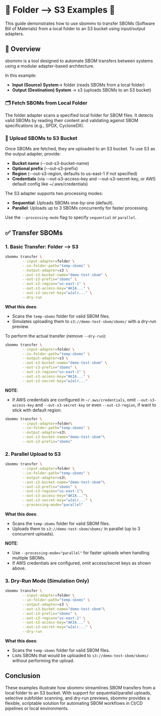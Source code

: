 # 🔹 Folder --> S3 Examples 🔹

This guide demonstrates how to use sbommv to transfer SBOMs (Software Bill of Materials) from a local folder to an S3 bucket using input/output adapters.

## 📘 Overview

sbommv is a tool designed to automate SBOM transfers between systems using a modular adapter-based architecture.

In this example:

- **Input (Source) System**→ folder (reads SBOMs from a local folder)
- **Output (Destination) System** → s3 (uploads SBOMs to an S3 bucket)

### 🗂️ Fetch SBOMs from Local Folder

The folder adapter scans a specified local folder for SBOM files. It detects valid SBOMs by reading their content and validating against SBOM specifications (e.g., SPDX, CycloneDX).

### 🚀 Upload SBOMs to S3 Bucket

Once SBOMs are fetched, they are uploaded to an S3 bucket. To use S3 as the output adapter, provide:

- **Bucket name** (--out-s3-bucket-name)
- **Optional prefix** (--out-s3-prefix)
- **Region** (--out-s3-region, defaults to us-east-1 if not specified)
- **Credentials** (via --out-s3-access-key and --out-s3-secret-key, or AWS default config like ~/.aws/credentials)

The S3 adapter supports two processing modes:

- **Sequential**: Uploads SBOMs one-by-one (default).
- **Parallel**: Uploads up to 3 SBOMs concurrently for faster processing.

Use the `--processing-mode` flag to specify `sequential` or `parallel`.

## ✅ Transfer SBOMs

### 1. Basic Transfer: Folder --> S3

```bash
sbommv transfer \
        --input-adapter=folder \
        --in-folder-path="temp-sboms" \
        --output-adapter=s3 \
        --out-s3-bucket-name="demo-test-sbom" \
        --out-s3-prefix="sboms" \
        --out-s3-region="us-east-1" \
        --out-s3-access-key="AKIA..." \
        --out-s3-secret-key="wJalr..." \
        --dry-run
```

**What this does**:

- Scans the `temp-sboms` folder for valid SBOM files.
- Simulates uploading them to `s3://demo-test-sbom/sboms/` with a dry-run preview.

To perform the actual transfer (remove `--dry-run`):

```bash
sbommv transfer \
        --input-adapter=folder \
        --in-folder-path="temp-sboms" \
        --output-adapter=s3 \
        --out-s3-bucket-name="demo-test-sbom" \
        --out-s3-prefix="sboms" \
        --out-s3-region="us-east-1" \
        --out-s3-access-key="AKIA..." \
        --out-s3-secret-key="wJalr..."
```

**NOTE**:

- If AWS credentials are configured in `~/.aws/credentials`, omit `--out-s3-access-key` and `--out-s3-secret-key` or even `--out-s3-region`, if want to stick with default region:

```bash
sbommv transfer \
        --input-adapter=folder\
        --in-folder-path="temp-sboms" \
        --output-adapter=s3\
        --out-s3-bucket-name="demo-test-sbom"\
        --out-s3-prefix="sboms"
```

### 2. Parallel Upload to S3

```bash
sbommv transfer \
        --input-adapter=folder \
        --in-folder-path="temp-sboms" \
        --output-adapter=s3\
        --out-s3-bucket-name="demo-test-sbom"\
        --out-s3-prefix="sboms" \
        --out-s3-region="us-east-1"\
        --out-s3-access-key="AKIA..."\
        --out-s3-secret-key="wJalr..." \
        --processing-mode="parallel"
```

**What this does**:

- Scans the `temp-sboms` folder for valid SBOM files.
- Uploads them to `s3://demo-test-sbom/sboms/` in parallel (up to 3 concurrent uploads).

**NOTE**:

- Use `--processing-mode="parallel"` for faster uploads when handling multiple SBOMs.
- If AWS credentials are configured, omit access/secret keys as shown above.

### 3. Dry-Run Mode (Simulation Only)

```bash
sbommv transfer \
        --input-adapter=folder \
        --in-folder-path="temp-sboms" \
        --output-adapter=s3 \
        --out-s3-bucket-name="demo-test-sbom"\
        --out-s3-prefix="sboms" \
        --out-s3-region="us-east-1" \
        --out-s3-access-key="AKIA..." \
        --out-s3-secret-key="wJalr..." \
        --dry-run
```

**What this does**:

- Scans the `temp-sboms` folder for valid SBOM files.
- Lists SBOMs that would be uploaded to `s3://demo-test-sbom/sboms/` without performing the upload.

## Conclusion

These examples illustrate how sbommv streamlines SBOM transfers from a local folder to an S3 bucket. With support for sequential/parallel uploads, selective subfolder scanning, and dry-run previews, sbommv provides a flexible, scriptable solution for automating SBOM workflows in CI/CD pipelines or local environments.
